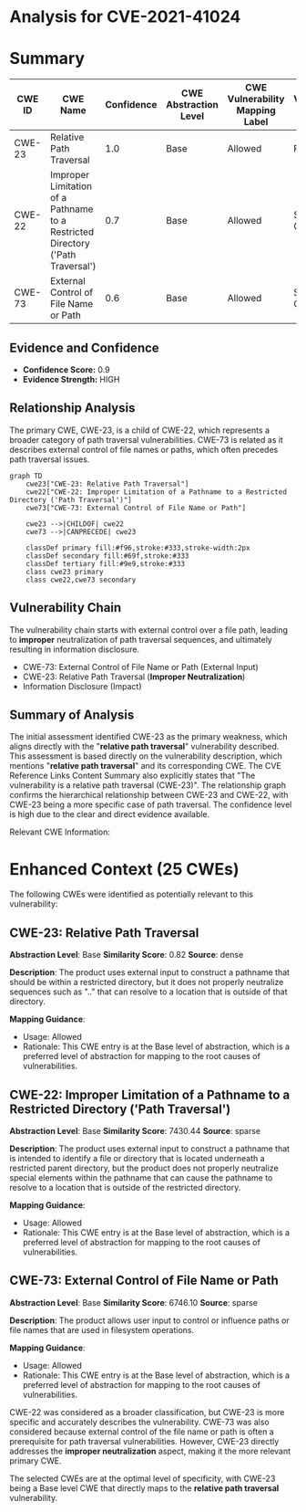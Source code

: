 # Analysis for CVE-2021-41024

# Summary
| CWE ID | CWE Name | Confidence | CWE Abstraction Level | CWE Vulnerability Mapping Label | CWE-Vulnerability Mapping Notes |
|---|---|---|---|---|---|
| CWE-23 | Relative Path Traversal | 1.0 | Base | Allowed | Primary CWE |
| CWE-22 | Improper Limitation of a Pathname to a Restricted Directory ('Path Traversal') | 0.7 | Base | Allowed | Secondary Candidate |
| CWE-73 | External Control of File Name or Path | 0.6 | Base | Allowed | Secondary Candidate |

## Evidence and Confidence

*   **Confidence Score:** 0.9
*   **Evidence Strength:** HIGH

## Relationship Analysis
The primary CWE, CWE-23, is a child of CWE-22, which represents a broader category of path traversal vulnerabilities. CWE-73 is related as it describes external control of file names or paths, which often precedes path traversal issues.

```mermaid
graph TD
    cwe23["CWE-23: Relative Path Traversal"]
    cwe22["CWE-22: Improper Limitation of a Pathname to a Restricted Directory ('Path Traversal')"]
    cwe73["CWE-73: External Control of File Name or Path"]

    cwe23 -->|CHILDOF| cwe22
    cwe73 -->|CANPRECEDE| cwe23
    
    classDef primary fill:#f96,stroke:#333,stroke-width:2px
    classDef secondary fill:#69f,stroke:#333
    classDef tertiary fill:#9e9,stroke:#333
    class cwe23 primary
    class cwe22,cwe73 secondary
```

## Vulnerability Chain
The vulnerability chain starts with external control over a file path, leading to **improper** neutralization of path traversal sequences, and ultimately resulting in information disclosure.
  - CWE-73: External Control of File Name or Path (External Input)
  - CWE-23: Relative Path Traversal (**Improper Neutralization**)
  - Information Disclosure (Impact)

## Summary of Analysis
The initial assessment identified CWE-23 as the primary weakness, which aligns directly with the "**relative path traversal**" vulnerability described. This assessment is based directly on the vulnerability description, which mentions "**relative path traversal**" and its corresponding CWE. The CVE Reference Links Content Summary also explicitly states that "The vulnerability is a relative path traversal (CWE-23)". The relationship graph confirms the hierarchical relationship between CWE-23 and CWE-22, with CWE-23 being a more specific case of path traversal. The confidence level is high due to the clear and direct evidence available.

Relevant CWE Information:

# Enhanced Context (25 CWEs)
The following CWEs were identified as potentially relevant to this vulnerability:

## CWE-23: Relative Path Traversal
**Abstraction Level**: Base
**Similarity Score**: 0.82
**Source**: dense

**Description**:
The product uses external input to construct a pathname that should be within a restricted directory, but it does not properly neutralize sequences such as ".." that can resolve to a location that is outside of that directory.

**Mapping Guidance**:
- Usage: Allowed
- Rationale: This CWE entry is at the Base level of abstraction, which is a preferred level of abstraction for mapping to the root causes of vulnerabilities.

## CWE-22: Improper Limitation of a Pathname to a Restricted Directory ('Path Traversal')
**Abstraction Level**: Base
**Similarity Score**: 7430.44
**Source**: sparse

**Description**:
The product uses external input to construct a pathname that is intended to identify a file or directory that is located underneath a restricted parent directory, but the product does not properly neutralize special elements within the pathname that can cause the pathname to resolve to a location that is outside of the restricted directory.

**Mapping Guidance**:
- Usage: Allowed
- Rationale: This CWE entry is at the Base level of abstraction, which is a preferred level of abstraction for mapping to the root causes of vulnerabilities.

## CWE-73: External Control of File Name or Path
**Abstraction Level**: Base
**Similarity Score**: 6746.10
**Source**: sparse

**Description**:
The product allows user input to control or influence paths or file names that are used in filesystem operations.

**Mapping Guidance**:
- Usage: Allowed
- Rationale: This CWE entry is at the Base level of abstraction, which is a preferred level of abstraction for mapping to the root causes of vulnerabilities.

CWE-22 was considered as a broader classification, but CWE-23 is more specific and accurately describes the vulnerability. CWE-73 was also considered because external control of the file name or path is often a prerequisite for path traversal vulnerabilities. However, CWE-23 directly addresses the **improper neutralization** aspect, making it the more relevant primary CWE.

The selected CWEs are at the optimal level of specificity, with CWE-23 being a Base level CWE that directly maps to the **relative path traversal** vulnerability.